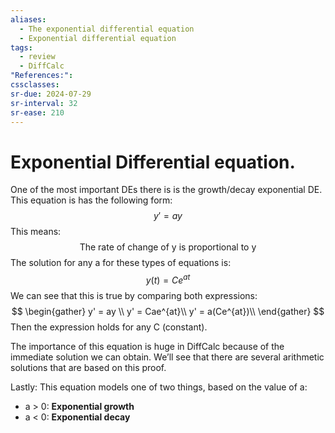 ```yaml
---
aliases:
  - The exponential differential equation
  - Exponential differential equation
tags:
  - review
  - DiffCalc
"References:": 
cssclasses:
sr-due: 2024-07-29
sr-interval: 32
sr-ease: 210
---
```

# Exponential Differential equation. 

One of the most important DEs there is is the growth/decay exponential DE. 
This equation is has the following form: 
$$
y' = ay
$$
This means: 
$$
\text{The rate of change of y is proportional to y}
$$
The solution for any a for these types of equations is: 
$$
y(t) = Ce^{at}
$$
We can see that this is true by comparing both expressions: 
$$
\begin{gather}
y' = ay \\
y' = Cae^{at}\\
y' = a(Ce^{at})\\
\end{gather}
$$
Then the expression holds for any C (constant). 

The importance of this equation is huge in DiffCalc because of the immediate solution we can obtain. We’ll see that there are several arithmetic solutions that are based on this proof. 

Lastly: This equation models one of two things, based on the value of a: 
+ a > 0: **Exponential growth**
+ a < 0: **Exponential decay**